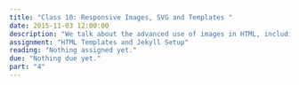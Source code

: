 ```yaml
---
title: "Class 10: Responsive Images, SVG and Templates "
date: 2015-11-03 12:00:00
description: "We talk about the advanced use of images in HTML, including responsive images and SVG.  We'll also talk about pattern libraries and templating using GitHub Pages and Jekyll.  We'll set up Jekyll in class."
assignment: "HTML Templates and Jekyll Setup"
reading: "Nothing assigned yet."
due: "Nothing due yet."
part: "4"
---
```


